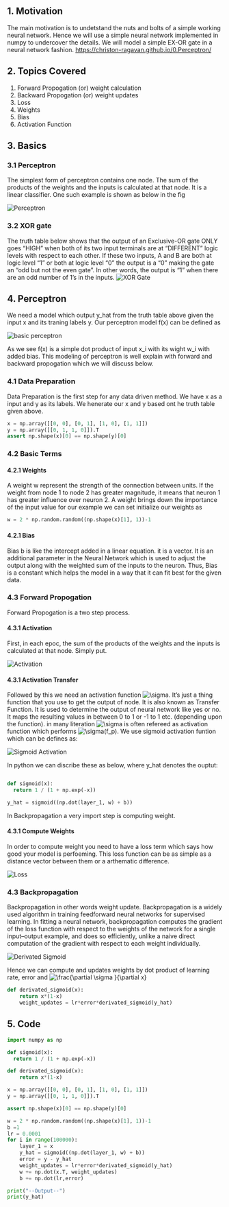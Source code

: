 ## 1. Motivation

The main motivation is to undetstand the nuts and bolts of a simple working neural network. 
Hence we will use a simple neural network implemented in numpy to undercover the details. We will model a simple EX-OR gate in a neural network fashion.
 https://christon-ragavan.github.io/0.Perceptron/

## 2. Topics Covered

1. Forward Propogation (or) weight calculation
2. Backward Propogation (or) weight updates
3. Loss
4. Weights
5. Bias
6. Activation Function

## 3. Basics
### 3.1 Perceptron
The simplest form of perceptron contains one node. The sum of the products of the weights and the inputs is calculated at that node. It is a linear classifier.
One such example is shown as below in the fig

![Perceptron](/images/perceptron_2.png)



### 3.2 XOR gate 
The truth table below shows that the output of an Exclusive-OR gate ONLY goes “HIGH” when both of its two input terminals are at “DIFFERENT” logic levels with respect to each other. If these two inputs, A and B are both at logic level “1” or both at logic level “0” the output is a “0” making the gate an “odd but not the even gate”. In other words, the output is “1” when there are an odd number of 1’s in the inputs.
![XOR Gate](/images/xot_gate_2.jpeg)


## 4. Perceptron

We need a model which output y_hat from the truth table above given the input x and its traning labels y. 
Our perceptron model f(x) can be defined as


![basic perceptron](/images/e1.png)


As we see f(x) is a simple dot product of input x_i with its wight w_i with added bias. This modeling of perceptron is well explain with forward and backward propogation which we will discuss below. 

### 4.1 Data Preparation
Data Preparation is the first step for any data driven method. We have x as a input and y as its labels. We henerate our x and y based ont he truth table given above. 

```python
x = np.array([[0, 0], [0, 1], [1, 0], [1, 1]])
y = np.array([[0, 1, 1, 0]]).T
assert np.shape(x)[0] == np.shape(y)[0]
```

### 4.2 Basic Terms
#### 4.2.1 Weights
 A weight w represent the strength of the connection between units. If the weight from node 1 to node 2 has greater magnitude, it means that neuron 1 has greater influence over neuron 2. A weight brings down the importance of the input value
for our example we can set initialize our weights as

```python
w = 2 * np.random.random((np.shape(x)[1], 1))-1
```

#### 4.2.1 Bias
Bias b is like the intercept added in a linear equation. it is a vector. It is an additional parameter in the Neural Network which is used to adjust the output along with the weighted sum of the inputs to the neuron. Thus, Bias is a constant which helps the model in a way that it can fit best for the given data.


### 4.3 Forward Propogation
Forward Propogation is a two step process.
#### 4.3.1 Activation
First, in each epoc, the sum of the products of the weights and the inputs is calculated at that node. Simply put.


![Activation](/images/e2.png)


#### 4.3.1 Activation Transfer

Followed by this we need an activation function ![\sigma](https://render.githubusercontent.com/render/math?math=%5Csigma). It’s just a thing function that you use to get the output of node. It is also known as Transfer Function. It is used to determine the output of neural network like yes or no. It maps the resulting values in between 0 to 1 or -1 to 1 etc. (depending upon the function).
in many literation  ![\sigma](https://render.githubusercontent.com/render/math?math=%5Csigma) is often refereed as activation function which performs  ![\sigma(f_p)](https://render.githubusercontent.com/render/math?math=%5Csigma(f_p)). 
We use sigmoid activation funtion which can be defines as:


![Sigmoid Activation](/images/e3.png)


In python we can discribe these as below, where y_hat denotes the ouptut:

```python

def sigmoid(x):
  return 1 / (1 + np.exp(-x))

y_hat = sigmoid((np.dot(layer_1, w) + b))
```

In Backpropagation a very import step is computing weight. 

#### 4.3.1 Compute Weights
In order to compute weight you need to have a loss term which says how good your model is perfoeming. This loss function can be as simple as a distance vector between them or a arthematic difference. 

![Loss](/images/e4.png)


### 4.3 Backpropagation
Backpropagation in other words weight update.
Backpropagation  is a widely used algorithm in training feedforward neural networks for supervised learning. In fitting a neural network, backpropagation computes the gradient of the loss function with respect to the weights of the network for a single input–output example, and does so efficiently, unlike a naive direct computation of the gradient with respect to each weight individually. 

![Derivated Sigmoid](/images/e5.png)

Hence we can compute and updates weights by dot product of learning rate, error and 
![\frac{\partial \sigma }{\partial x} ](https://render.githubusercontent.com/render/math?math=%5Cfrac%7B%5Cpartial%20%5Csigma%20%7D%7B%5Cpartial%20x%7D%20)


```python
def derivated_sigmoid(x):
    return x*(1-x)
    weight_updates = lr*error*derivated_sigmoid(y_hat)

```


## 5. Code


```python
import numpy as np

def sigmoid(x):
  return 1 / (1 + np.exp(-x))

def derivated_sigmoid(x):
    return x*(1-x)

x = np.array([[0, 0], [0, 1], [1, 0], [1, 1]])
y = np.array([[0, 1, 1, 0]]).T

assert np.shape(x)[0] == np.shape(y)[0]

w = 2 * np.random.random((np.shape(x)[1], 1))-1
b =1
lr = 0.0001
for i in range(100000):
    layer_1 = x
    y_hat = sigmoid((np.dot(layer_1, w) + b))
    error = y - y_hat
    weight_updates = lr*error*derivated_sigmoid(y_hat)
    w += np.dot(x.T, weight_updates)
    b += np.dot(lr,error)

print("--Output--")
print(y_hat)

```
